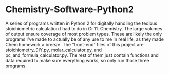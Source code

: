 # Chemistry-Software-Python2
A series of programs written in Python 2 for digitally handling the tedious stoichiometric calculation I had to do in Gr 11. Chemistry. The large volumes of output ensure coverage of most problem types. These are likely the only programs I've made to actually be of any use to me in real life, as they made Chem homework a breeze. The "front-end" files of this project are stoichiometry_DIY.py, molar_calculator.py, and pc_and_formula_calculator.py. The rest of them just contain functions and data required to make sure everything works, so only run those three programs.
